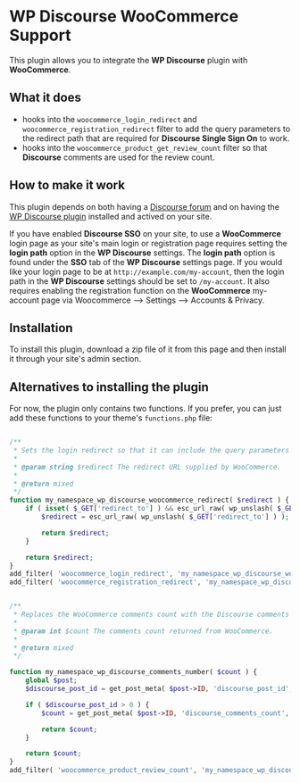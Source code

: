 # WP Discourse WooCommerce Support

This plugin allows you to integrate the **WP Discourse** plugin with **WooCommerce**.

## What it does

- hooks into the `woocommerce_login_redirect` and `woocommerce_registration_redirect` filter to add the query parameters to the redirect path
that are required for **Discourse Single Sign On** to work.
- hooks into the `woocommerce_product_get_review_count` filter so that **Discourse** comments are used for
the review count.

## How to make it work

This plugin depends on both having a [Discourse forum](http://www.discourse.org/) and on having
the [WP Discourse plugin](https://github.com/discourse/wp-discourse) installed and actived on your site.

If you have enabled **Discourse SSO** on your site, to use a **WooCommerce** login
page as your site's main login or registration page requires setting the **login path** option in the **WP Discourse**
settings. The **login path** option is found under the **SSO** tab of the **WP Discourse** settings page.
If you would like your login page to be at `http://example.com/my-account`, then the login path in the
**WP Discourse** settings should be set to `/my-account`. It also requires enabling the registration function on the **WooCommerce** my-account page via Woocommerce --> Settings --> Accounts & Privacy. 

## Installation

To install this plugin, download a zip file of it from this page and then install it through your
site's admin section.

## Alternatives to installing the plugin

For now, the plugin only contains two functions. If you prefer, you can just add these functions to your
theme's `functions.php` file:

```php

/**
 * Sets the login redirect so that it can include the query parameters required for single sign on with Discourse.
 *
 * @param string $redirect The redirect URL supplied by WooCommerce.
 *
 * @return mixed
 */
function my_namespace_wp_discourse_woocommerce_redirect( $redirect ) {
	if ( isset( $_GET['redirect_to'] ) && esc_url_raw( wp_unslash( $_GET['redirect_to'] ) ) ) { // Input var okay.
		$redirect = esc_url_raw( wp_unslash( $_GET['redirect_to'] ) ); // Input var okay.

		return $redirect;
	}

	return $redirect;
}
add_filter( 'woocommerce_login_redirect', 'my_namespace_wp_discourse_woocommerce_redirect' );
add_filter( 'woocommerce_registration_redirect', 'my_namespace_wp_discourse_woocommerce_redirect' );
```

```php

/**
 * Replaces the WooCommerce comments count with the Discourse comments count.
 *
 * @param int $count The comments count returned from WooCommerce.
 *
 * @return mixed
 */

function my_namespace_wp_discourse_comments_number( $count ) {
	global $post;
	$discourse_post_id = get_post_meta( $post->ID, 'discourse_post_id', true );

	if ( $discourse_post_id > 0 ) {
		$count = get_post_meta( $post->ID, 'discourse_comments_count', true );

		return $count;
	}

	return $count;
}
add_filter( 'woocommerce_product_review_count', 'my_namespace_wp_discourse_comments_number' );

```

